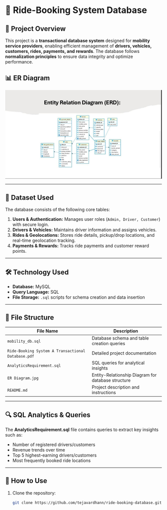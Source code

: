 # 🚖 Ride-Booking System Database

## 📌 Project Overview
This project is a **transactional database system** designed for **mobility service providers**, enabling efficient management of **drivers, vehicles, customers, rides, payments, and rewards**. The database follows **normalization principles** to ensure data integrity and optimize performance.

## 📊 ER Diagram
![ER Diagram](ER%20Diagram.jpg)

---

## 📂 Dataset Used
The database consists of the following core tables:
1. **Users & Authentication:** Manages user roles (`Admin, Driver, Customer`) with secure login.
2. **Drivers & Vehicles:** Maintains driver information and assigns vehicles.
3. **Rides & Geolocations:** Stores ride details, pickup/drop locations, and real-time geolocation tracking.
4. **Payments & Rewards:** Tracks ride payments and customer reward points.

---

## 🛠️ Technology Used
- **Database:** MySQL 
- **Query Language:** SQL
- **File Storage:** `.sql` scripts for schema creation and data insertion

---

## 📜 File Structure
| File Name                           | Description |
|-------------------------------------|-------------|
| `mobility_db.sql`                   | Database schema and table creation queries |
| `Ride-Booking System A Transactional Database.pdf` | Detailed project documentation |
| `AnalyticsRequirement.sql`          | SQL queries for analytical insights |
| `ER Diagram.jpg`                    | Entity-Relationship Diagram for database structure |
| `README.md`                         | Project description and instructions |

---

## 🔍 SQL Analytics & Queries
The **AnalyticsRequirement.sql** file contains queries to extract key insights such as:
- Number of registered drivers/customers
- Revenue trends over time
- Top 5 highest-earning drivers/customers
- Most frequently booked ride locations

---

## 🚀 How to Use
1. Clone the repository:
   ```sh
   git clone https://github.com/tejavardhann/ride-booking-database.git
